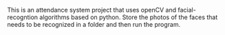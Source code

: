 This is an attendance system project that uses openCV and facial-recogntion algorithms based on python. 
Store the photos of the faces that needs to be recognized in a folder and then run the program.

